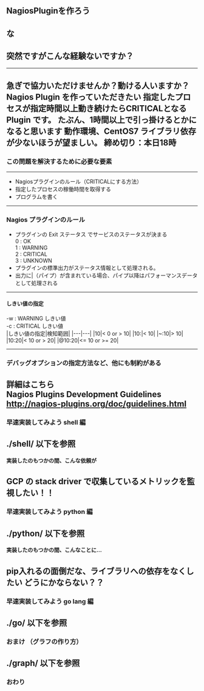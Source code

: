 ## NagiosPluginを作ろう

な
---
## 突然ですがこんな経験ないですか？
---
急ぎで協力いただけませんか？動ける人いますか？
Nagios Plugin を作っていただきたい
指定したプロセスが指定時間以上動き続けたらCRITICALとなる Plugin です。
たぶん、1時間以上で引っ掛けるとかになると思います
動作環境、CentOS7
ライブラリ依存が少ないほうが望ましい。
締め切り：本日18時
---
### この問題を解決するために必要な要素
---
* Nagiosプラグインのルール（CRITICALにする方法）
* 指定したプロセスの稼働時間を取得する
* プログラムを書く
---
### Nagios プラグインのルール
* プラグインの Exit ステータス でサービスのステータスが決まる  
0 : OK  
1 : WARNING  
2 : CRITICAL  
3 : UNKNOWN  
* プラグインの標準出力がステータス情報として処理される。
* 出力に|（パイプ）が含まれている場合、パイプ以降はパフォーマンスデータとして処理される
---
#### しきい値の指定  
-w : WARNING しきい値  
-c : CRITICAL しきい値   
|しきい値の指定|検知範囲|
|---|---|
|10|< 0 or > 10|
|10:|< 10|
|~:10|> 10|
|10:20|< 10 or > 20|
|@10:20|<= 10 or >= 20|

--- 
### デバッグオプションの指定方法など、他にも制約がある
詳細はこちら  
Nagios Plugins Development Guidelines  
http://nagios-plugins.org/doc/guidelines.html  
---
### 早速実装してみよう shell 編
./shell/ 以下を参照
---
#### 実装したのもつかの間、こんな依頼が
GCP の stack driver で収集しているメトリックを監視したい！！
---
### 早速実装してみよう python 編
./python/ 以下を参照
---
#### 実装したのもつかの間、こんなことに…
pip入れるの面倒だな、ライブラリへの依存をなくしたい
どうにかならない？？
---
### 早速実装してみよう go lang 編
./go/ 以下を参照
---
### おまけ （グラフの作り方）
./graph/ 以下を参照
---
### おわり
